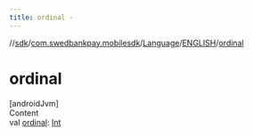 ```yaml
---
title: ordinal -
---
```

//[sdk](../../../../index)/[com.swedbankpay.mobilesdk](../../index)/[Language](../index)/[ENGLISH](index)/[ordinal](ordinal)



# ordinal  
[androidJvm]  
Content  
val [ordinal](ordinal): [Int](https://kotlinlang.org/api/latest/jvm/stdlib/kotlin/-int/index.html)  



